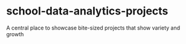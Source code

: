 # school-data-analytics-projects
A central place to showcase bite-sized projects that show variety and growth
